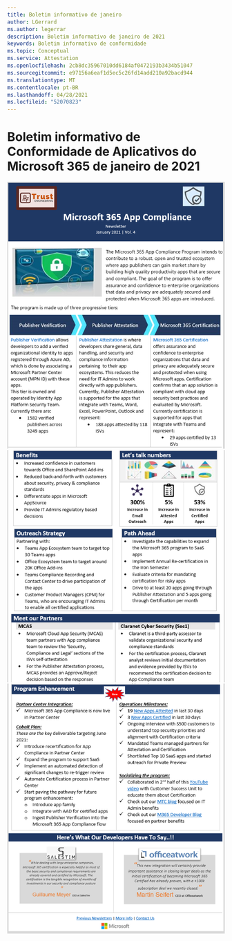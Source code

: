 ```yaml
---
title: Boletim informativo de janeiro
author: LGerrard
ms.author: legerrar
description: Boletim informativo de janeiro de 2021
keywords: Boletim informativo de conformidade
ms.topic: Conceptual
ms.service: Attestation
ms.openlocfilehash: 2cb8dc35967010dd6184af0472193b3434b51047
ms.sourcegitcommit: e97156a6eaf1d5ec5c26fd14add210a92bacd944
ms.translationtype: MT
ms.contentlocale: pt-BR
ms.lasthandoff: 04/28/2021
ms.locfileid: "52070823"
---
```

# <a name="january-2021-microsoft-365-app-compliance-newsletter"></a>Boletim informativo de Conformidade de Aplicativos do Microsoft 365 de janeiro de 2021

![Texto alt ](../media/Jan1.PNG)
 ![ Texto Alt texto ](../media/Jan2.PNG)
 ![ Alt text](../media/Jan3.PNG)
